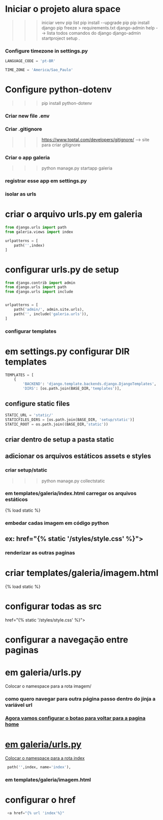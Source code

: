 # Iniciar o projeto alura space
>>> iniciar venv
>>> pip list
>>> pip install --upgrade pip
>>> pip install django
>>> pip freeze > requirements.txt
>>> django-admin help --> lista todos comandos do django
>>> django-admin startproject setup .

### Configure timezone in settings.py

```py
LANGUAGE_CODE = 'pt-BR'

TIME_ZONE = 'America/Sao_Paulo'
```
# Configure python-dotenv
>>> pip install python-dotenv
### Criar new file .env
### Criar .gitignore
>>> https://www.toptal.com/developers/gitignore/ --> site para criar gitignore

### Criar o app galeria
>>> python manage.py startapp galeria
### registrar esse app em settings.py

### isolar as urls 
# criar o arquivo urls.py em galeria
```py
from django.urls import path
from galeria.views import index

urlpatterns = [
    path('',index)
]
```
# configurar urls.py de setup
```python
from django.contrib import admin
from django.urls import path
from django.urls import include


urlpatterns = [
    path('admin/', admin.site.urls),
    path('', include('galeria.urls')),
]

```
### configurar templates
# em settings.py configurar DIR templates
```py
TEMPLATES = [
    {
        'BACKEND': 'django.template.backends.django.DjangoTemplates',
        'DIRS': [os.path.join(BASE_DIR,'templates')],
```

## configure static files
```py
STATIC_URL = 'static/'
STATICFILES_DIRS = [os.path.join(BASE_DIR, 'setup/static')]
STATIC_ROOT = os.path.join((BASE_DIR,'static'))
```
## criar dentro de setup a pasta static 
## adicionar os arquivos estáticos assets e styles
### criar setup/static

>>> python manage.py collectstatic

### em templates/galeria/index.html carregar os arquivos estáticos
{% load static %} 
### embedar cadas imagem em código python
## ex: href="{% static '/styles/style.css' %}">


### renderizar as outras paginas
# criar templates/galeria/imagem.html
 {% load static %}
# configurar todas as src 
href="{% static '/styles/style.css'  %}">

# configurar a navegação entre paginas
# em galeria/urls.py
Colocar o namespace para a rota imagem/
### como quero navegar para outra página passo dentro do jinja a variável url
  <a href="{% url 'imagem' %}">

### Agora vamos configurar o botao para voltar para a pagina home
  # em galeria/urls.py
  Colocar o namespace para a rota index
  ```py
   path('',index, name='index'),
   ``` 
### em templates/galeria/imagem.html
# configurar o href
```py
 <a href="{% url 'index'%}"
 ```


